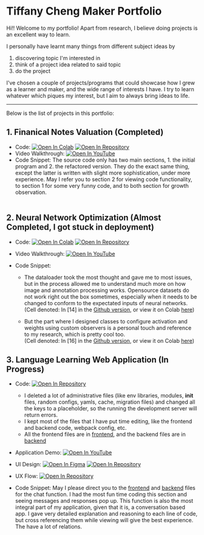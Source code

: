 # Tiffany Cheng Maker Portfolio

Hi!! Welcome to my portfolio! 
Apart from research, I believe doing projects is an excellent way to learn. 

I personally have learnt many things from different subject ideas by 
1. discovering topic I'm interested in
2. think of a project idea related to said topic
3. do the project

I've chosen a couple of projects/programs that could showcase how I grew as a learner and maker, 
and the wide range of interests I have. 
I try to learn whatever which piques my interest, but I aim to always bring ideas to life. 

----

Below is the list of projects in this portfolio:<br/>

## 1. Finanical Notes Valuation (Completed) <br/>
   * Code: [![Open In Colab](https://img.shields.io/badge/Colab-F9AB00?style=for-the-badge&logo=googlecolab&color=525252)](https://colab.research.google.com/drive/1zEJ9py69bVLPH2RoiwW_WafufVH_jT-m?usp=sharing)
   [![Open In Repository](https://img.shields.io/badge/GitHub-100000?style=for-the-badge&logo=github&logoColor=white)](Financial-Notes-Valuation.ipynb)<br/>
   * Video Walkthrough: [![Open In YouTube](https://img.shields.io/badge/YouTube-FF0000?style=for-the-badge&logo=youtube&logoColor=white)](https://youtu.be/5X7I4LxD7TQ)<br/>
   * Code Snippet: The source code only has two main sections, 1. the initial program and 2. the refactored version. They do the exact same thing, except the latter is written with slight more sophistication, under more experience. May I refer you to section 2 for viewing code functionality, to section 1 for some very funny code, and to both section for growth observation. <br/><br/>
   
   
   
## 2. Neural Network Optimization (Almost Completed, I got stuck in deployment)<br/>
   * Code: [![Open In Colab](https://img.shields.io/badge/Colab-F9AB00?style=for-the-badge&logo=googlecolab&color=525252)](https://colab.research.google.com/drive/1qtjOgTuTskXLaKGdSHz88TgKX2r_Tlux?usp=sharing)
   [![Open In Repository](https://img.shields.io/badge/GitHub-100000?style=for-the-badge&logo=github&logoColor=white)](Neural-Network-Quantization.ipynb) <br/>  
   * Video Walkthrough: [![Open In YouTube](https://img.shields.io/badge/YouTube-FF0000?style=for-the-badge&logo=youtube&logoColor=white)](https://youtu.be/MY_YlnFXgYs) <br/>    
   * Code Snippet: <br/>
   
       * The dataloader took the most thought and gave me to most issues, but in the process allowed me to understand much more on how image and annotation processing works. Opensource datasets do not work right out the box sometimes, especially when it needs to be changed to conform to the expectated inputs of neural networks. <br/>
         (Cell denoted: In [14] in the [Github version](Neural-Network-Quantization.ipynb), or view it on Colab [here](https://colab.research.google.com/drive/1qtjOgTuTskXLaKGdSHz88TgKX2r_Tlux#scrollTo=6SUH8hLwC-1i&line=11&uniqifier=1))
         
       * But the part where I designed classes to configure activation and weights using custom observers is a personal touch and reference to my research, which is pretty cool too. <br/>
         (Cell denoted: In [16] in the [Github version](Neural-Network-Quantization.ipynb), or view it on Colab [here](https://colab.research.google.com/drive/1qtjOgTuTskXLaKGdSHz88TgKX2r_Tlux#scrollTo=NVrLsN9DjLta&line=5&uniqifier=1))<br/>
   
## 3. Language Learning Web Application (In Progress)<br/>
   * Code: [![Open In Repository](https://img.shields.io/badge/GitHub-100000?style=for-the-badge&logo=github&logoColor=white)](Language-Learning-Web-Application)
     
     * I deleted a lot of administrative files (like env libraries, modules, __init__ files, random configs, yamls, cache, migration files) and changed all the keys to a placeholder, so the running the development server will return errors.
     * I kept most of the files that I have put time editing, like the frontend and backend code, webpack config, etc.
     * All the frontend files are in [frontend](Language-Learning-Web-Application/frontend), and the backend files are in [backend](Language-Learning-Web-Application/backend)
   * Application Demo: [![Open In YouTube](https://img.shields.io/badge/YouTube-FF0000?style=for-the-badge&logo=youtube&logoColor=white)](https://youtu.be/8ZCzbbDSofM)
   * UI Design: [![Open In Figma](https://img.shields.io/badge/Figma-F24E1E?style=for-the-badge&logo=figma&logoColor=white)](https://www.figma.com/file/yQkOhwW0I7nREIEOGni46l/Lang-Aide?type=design&node-id=0%3A1&mode=design&t=VUDZxHnPqi172BIv-1)
   [![Open In Repository](https://img.shields.io/badge/GitHub-100000?style=for-the-badge&logo=github&logoColor=white)](Files/Lang-Aide-UI-Design.pdf)<br/>
   * UX Flow: [![Open In Repository](https://img.shields.io/badge/GitHub-100000?style=for-the-badge&logo=github&logoColor=white)](Files/Lang-Aide-UX-Flow.png)<br/>
   * Code Snippet: May I please direct you to the [frontend](Language-Learning-Web-Application/frontend/chat.js) and [backend](Language-Learning-Web-Application/backend/lang_chat/views.py) files for the chat function. I had the most fun time coding this section and seeing messages and responses pop up. This function is also the most integral part of my application, given that it is, a conversation based app. I gave very detailed explanation and reasoning to each line of code, but cross referencing them while viewing will give the best experience. The have a lot of relations. 






